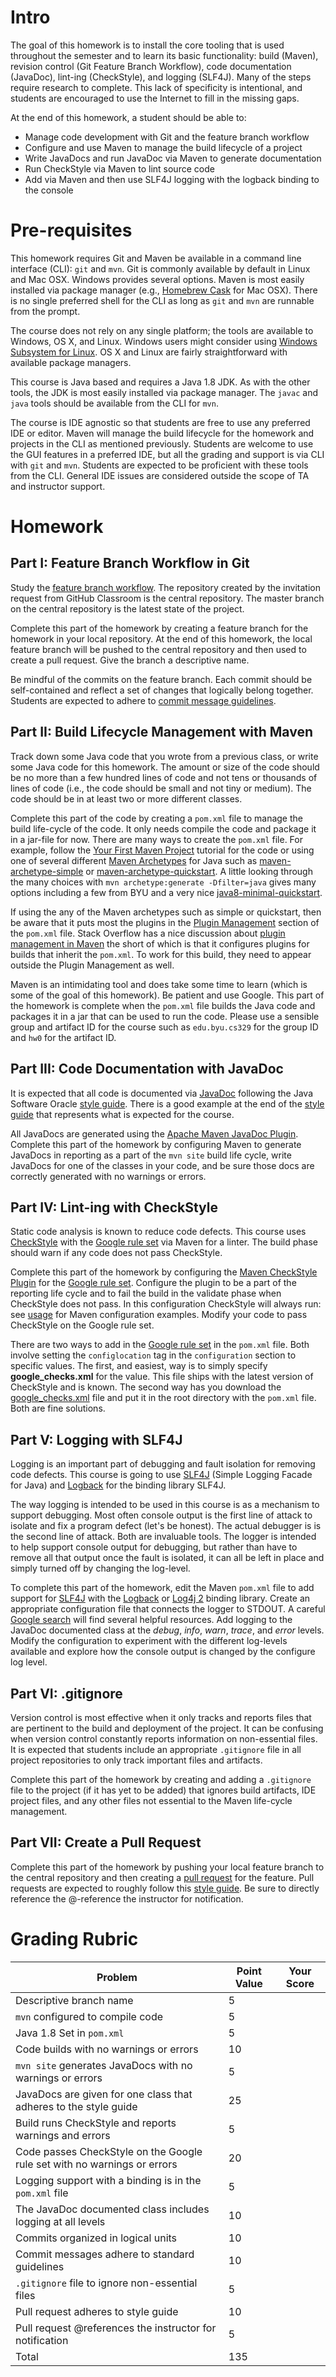 # Intro

The goal of this homework is to install the core tooling that is used throughout the semester and to learn its basic functionality: build (Maven), revision control (Git Feature Branch Workflow), code documentation (JavaDoc), lint-ing (CheckStyle), and logging (SLF4J). Many of the steps require research to complete. This lack of specificity is intentional, and students are encouraged to use the Internet to fill in the missing gaps.

At the end of this homework, a student should be able to:

   * Manage code development with Git and the feature branch workflow  
   * Configure and use Maven to manage the build lifecycle of a project
   * Write JavaDocs and run JavaDoc via Maven to generate documentation
   * Run CheckStyle via Maven to lint source code 
   * Add via Maven and then use SLF4J logging with the logback binding to the console

# Pre-requisites

This homework requires Git and Maven be available in a command line interface (CLI): `git` and `mvn`. Git is commonly available by default in Linux and Mac OSX. Windows provides several options. Maven is most easily installed via package manager (e.g., [Homebrew Cask](http://caskroom.io/) for Mac OSX). There is no single preferred shell for the CLI as long as `git` and `mvn` are runnable from the prompt.

The course does not rely on any single platform; the tools are available to Windows, OS X, and Linux. Windows users might consider using [Windows Subsystem for Linux](https://en.wikipedia.org/wiki/Windows_Subsystem_for_Linux). OS X and Linux are fairly straightforward with available package managers.

This course is Java based and requires a Java 1.8 JDK. As with the other tools, the JDK is most easily installed via package manager. The `javac` and `java` tools should be available from the CLI for `mvn`. 

The course is IDE agnostic so that students are free to use any preferred IDE or editor. Maven will manage the build lifecycle for the homework and projects in the CLI as mentioned previously. Students are welcome to use the GUI features in a preferred IDE, but all the grading and support is via CLI with `git` and `mvn`. Students are expected to be proficient with these tools from the CLI. General IDE issues are considered outside the scope of TA and instructor support.

# Homework 

## Part I: Feature Branch Workflow in Git

Study the [feature branch workflow](https://www.atlassian.com/git/tutorials/comparing-workflows/feature-branch-workflow). The repository created by the invitation request from GitHub Classroom is the central repository. The master branch on the central repository is the latest state of the project.

Complete this part of the homework by creating a feature branch for the homework in your local repository. At the end of this homework, the local feature branch will be pushed to the central repository and then used to create a pull request. Give the branch a descriptive name.

Be mindful of the commits on the feature branch. Each commit should be self-contained and reflect a set of changes that logically belong together. Students are expected to adhere to [commit message guidelines](https://gist.github.com/robertpainsi/b632364184e70900af4ab688decf6f53).

## Part II: Build Lifecycle Management with Maven

Track down some Java code that you wrote from a previous class, or write some Java code for this homework. The amount or size of the code should be no more than a few hundred lines of code and not tens or thousands of lines of code (i.e., the code should be small and not tiny or medium). The code should be in at least two or more different classes.

Complete this part of the code by creating a `pom.xml` file to manage the build life-cycle of the code. It only needs compile the code and package it in a jar-file for now. There are many ways to create the `pom.xml` file. For example, follow the [Your First Maven Project](http://tutorials.jenkov.com/maven/your-first-maven-project.html) tutorial for the code or using one of several different [Maven Archetypes](https://maven.apache.org/guides/introduction/introduction-to-archetypes.html) for Java such as [maven-archetype-simple](https://maven.apache.org/archetypes/maven-archetype-simple/) or [maven-archetype-quickstart](https://maven.apache.org/archetypes/maven-archetype-quickstart/). A little looking through the many choices with `mvn archetype:generate -Dfilter=java` gives many options including a few from BYU and a very nice [java8-minimal-quickstart](https://github.com/spilth/java8-minimal-quickstart).

If using the any of the Maven archetypes such as simple or quickstart, then be aware that it puts most the plugins in the [Plugin Management](https://maven.apache.org/pom.html#Plugin_Management) section of the `pom.xml` file. Stack Overflow has a nice discussion about [plugin management in Maven](https://stackoverflow.com/questions/10483180/what-is-pluginmanagement-in-mavens-pom-xml) the short of which is that it configures plugins for builds that inherit the `pom.xml`. To work for this build, they need to appear outside the Plugin Management as well.

Maven is an intimidating tool and does take some time to learn (which is some of the goal of this homework). Be patient and use Google. This part of the homework is complete when the `pom.xml` file builds the Java code and packages it in a jar that can be used to run the code. Please use a sensible group and artifact ID for the course such as `edu.byu.cs329` for the group ID and `hw0` for the artifact ID.

## Part III: Code Documentation with JavaDoc

It is expected that all code is documented via [JavaDoc](https://www.oracle.com/technetwork/java/javase/documentation/index-jsp-135444.html) following the Java Software Oracle [style guide](https://www.oracle.com/technetwork/java/javase/documentation/index-137868.html). There is a good example at the end of the [style guide](https://www.oracle.com/technetwork/java/javase/documentation/index-137868.html) that represents what is expected for the course.

All JavaDocs are generated using the [Apache Maven JavaDoc Plugin](https://maven.apache.org/plugins/maven-javadoc-plugin/usage.html). Complete this part of the homework by configuring Maven to generate JavaDocs in reporting as a part of the `mvn site` build life cycle, write JavaDocs for one of the classes in your code, and be sure those docs are correctly generated with no warnings or errors.

## Part IV: Lint-ing with CheckStyle

Static code analysis is known to reduce code defects. This course uses [CheckStyle](https://checkstyle.sourceforge.io/) with the [Google rule set](https://checkstyle.sourceforge.io/google_style.html) via Maven for a linter. The build phase should warn if any code does not pass CheckStyle.

Complete this part of the homework by configuring the [Maven CheckStyle Plugin](https://maven.apache.org/plugins/maven-checkstyle-plugin/) for the [Google rule set](https://checkstyle.sourceforge.io/google_style.html). Configure the plugin to be a part of the reporting life cycle and to fail the build in the validate phase when CheckStyle does not pass. In this configuration CheckStyle will always run: see [usage](https://maven.apache.org/plugins/maven-checkstyle-plugin/usage.html) for Maven configuration examples. Modify your code to pass CheckStyle on the Google rule set.

There are two ways to add in the [Google rule set](https://checkstyle.sourceforge.io/google_style.html) in the `pom.xml` file. Both involve setting the `configlocation` tag in the `configuration` section to specific values. The first, and easiest, way is to simply specify **google_checks.xml** for the value. This file ships with the latest version of CheckStyle and is known. The second way has you download the [google_checks.xml](https://github.com/checkstyle/checkstyle/blob/master/src/main/resources/google_checks.xml) file and put it in the root directory with the `pom.xml` file. Both are fine solutions.

## Part V: Logging with SLF4J

Logging is an important part of debugging and fault isolation for removing code defects. This course is going to use [SLF4J](https://www.slf4j.org/) (Simple Logging Facade for Java) and [Logback](https://logback.qos.ch/) for the binding library SLF4J. 

The way logging is intended to be used in this course is as a mechanism to support debugging. Most often console output is the first line of attack to isolate and fix a program defect (let's be honest). The actual debugger is is the second line of attack. Both are invaluable tools. The logger is intended to help support console output for debugging, but rather than have to remove all that output once the fault is isolated, it can all be left in place and simply turned off by changing the log-level.

To complete this part of the homework, edit the Maven `pom.xml` file to add support for [SLF4J](https://www.slf4j.org/) with the [Logback](https://logback.qos.ch/) or [Log4j 2](https://logging.apache.org/log4j/2.x/) binding library. Create an appropriate configuration file that connects the logger to STDOUT. A careful [Google search](http://bfy.tw/LdDI) will find several helpful resources. Add logging to the JavaDoc documented class at the *debug*, *info*, *warn*, *trace*, and *error* levels. Modify the configuration to experiment with the different log-levels available and explore how the console output is changed by the configure log level.

## Part VI: .gitignore

Version control is most effective when it only tracks and reports files that are pertinent to the build and deployment of the project. It can be confusing when version control constantly reports information on non-essential files. It is expected that students include an appropriate `.gitignore` file in all project repositories to only track important files and artifacts.

Complete this part of the homework by creating and adding a `.gitignore` file to the project (if it has yet to be added) that ignores build artifacts, IDE project files, and any other files not essential to the Maven life-cycle management.

## Part VII: Create a Pull Request

Complete this part of the homework by pushing your local feature branch to the central repository and then creating a [pull request](https://help.github.com/en/articles/creating-a-pull-request) for the feature. Pull requests are expected to roughly follow this [style guide](https://www.braintreepayments.com/blog/effective-pull-requests-a-guide/). Be sure to directly reference the @-reference the instructor for notification. 

# Grading Rubric

| Problem | Point Value | Your Score |
| ------- | ----------- | ---------- |
| Descriptive branch name | 5 | |
| `mvn` configured to compile code | 5 | |
| Java 1.8 Set in `pom.xml`| 5 | | 
| Code builds with no warnings or errors | 10 | |
| `mvn site` generates JavaDocs with no warnings or errors | 5 | |
| JavaDocs are given for one class that adheres to the style guide | 25 | |
| Build runs CheckStyle and reports warnings and errors | 5 | |
| Code passes CheckStyle on the Google rule set with no warnings or errors | 20 | |
| Logging support with a binding is in the `pom.xml`    file | 5 | |
| The JavaDoc documented class includes logging at all levels | 10 | |
| Commits organized in logical units | 10 | |
| Commit messages adhere to standard guidelines | 10 | |
| `.gitignore` file to ignore non-essential files | 5 | |
| Pull request adheres to style guide | 10 | | 
| Pull request @references the instructor for notification | 5 | |
| Total | 135 | |
